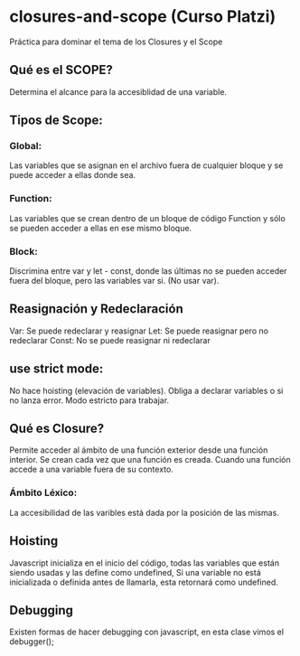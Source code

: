 # closures-and-scope (Curso Platzi)

Práctica para dominar el tema de los Closures y el Scope

## Qué es el SCOPE?
Determina el alcance para la accesiblidad de una variable.

## Tipos de Scope:

### Global: 
Las variables que se asignan en el archivo fuera de cualquier bloque y se puede acceder a ellas donde sea.

### Function: 
Las variables que se crean dentro de un bloque de código Function y sólo se pueden acceder a ellas en ese mismo bloque.

### Block: 
Discrimina entre var y let - const, donde las últimas no se pueden acceder fuera del bloque, pero las variables var si. (No usar var).

## Reasignación y Redeclaración

Var: Se puede redeclarar y reasignar
Let: Se puede reasignar pero no redeclarar
Const: No se puede reasignar ni redeclarar

## use strict mode: 
No hace hoisting (elevación de variables). Obliga a declarar variables o si no lanza error.
Modo estricto para trabajar.

## Qué es Closure?
Permite acceder al ámbito de una función exterior desde una función interior. Se crean cada vez que una función es creada. Cuando una función accede a una variable fuera de su contexto.

### Ámbito Léxico: 
La accesibilidad de las varibles está dada por la posición de las mismas.

## Hoisting
Javascript inicializa en el inicio del código, todas las variables que están siendo usadas y las define como undefined, Si una variable no está inicializada o definida antes de llamarla, esta retornará como undefined.

## Debugging
Existen formas de hacer debugging con javascript, en esta clase vimos el debugger();